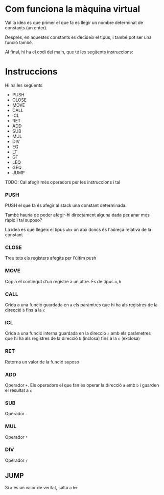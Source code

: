 # Com funciona la màquina virtual

Val la idea es que primer el que fa es llegir
un nombre determinat de constants (un enter).

Després, en aquestes constants es decideix el tipus,
i també pot ser una funció també.

Al final, hi ha el codi del main, que té les següents
instruccions:

# Instruccions

Hi ha les següents:

- PUSH
- CLOSE
- MOVE
- CALL
- ICL
- RET
- ADD
- SUB
- MUL
- DIV
- EQ
- LT
- GT
- LEQ
- GEQ
- JUMP

TODO: Cal afegir més operadors per les instruccions i tal

### PUSH

PUSH el que fa és afegir al stack una constant determinada.

També hauria de poder afegir-hi directament alguna dada per anar més ràpid i tal suposo?

La idea es que llegeix el tipus `abx` on abx doncs és l'adreça relativa de la constant

### CLOSE

Treu tots els registers afegits per l'últim push

### MOVE
Copia el contingut d'un registre a un altre. És de tipus `a,b`

### CALL

Crida a una funció guardada en `a` els paràmtres que hi ha als registres de la direcció `b` fins a la `c`

### ICL

Crida a una funció interna guardada en la direcció `a` amb els paràmetres que hi ha als registres de la direcció `b` (inclosa) fins a la `c` (exclosa)

### RET

Retorna un valor de la funció suposo

### ADD

Operador `+`. Els operadors el que fan és operar la direcció `a` amb `b` i guarden el resultat a `c`

### SUB

Operador `-`

### MUL

Operador `*`

### DIV

Operador `/`

## JUMP

Si `a` és un valor de veritat, salta a `bx`